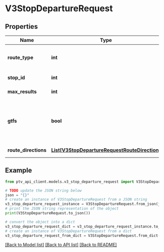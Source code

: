 # V3StopDepartureRequest


## Properties

Name | Type | Description | Notes
------------ | ------------- | ------------- | -------------
**route_type** | **int** | Number identifying transport mode; values returned via RouteTypes API | [optional] 
**stop_id** | **int** | Identifier of stop; values returned by Stops API | [optional] 
**max_results** | **int** | Maximum number of results returned | [optional] 
**gtfs** | **bool** | Indicates that stop_id parameter will accept \&quot;GTFS stop_id\&quot; data and route_directions[x].route_id parameters will accept route_gtfs_id data | [optional] 
**route_directions** | [**List[V3StopDepartureRequestRouteDirection]**](V3StopDepartureRequestRouteDirection.md) | The route directions to find departures for at this stop. | 

## Example

```python
from ptv_api_client.models.v3_stop_departure_request import V3StopDepartureRequest

# TODO update the JSON string below
json = "{}"
# create an instance of V3StopDepartureRequest from a JSON string
v3_stop_departure_request_instance = V3StopDepartureRequest.from_json(json)
# print the JSON string representation of the object
print(V3StopDepartureRequest.to_json())

# convert the object into a dict
v3_stop_departure_request_dict = v3_stop_departure_request_instance.to_dict()
# create an instance of V3StopDepartureRequest from a dict
v3_stop_departure_request_from_dict = V3StopDepartureRequest.from_dict(v3_stop_departure_request_dict)
```
[[Back to Model list]](../README.md#documentation-for-models) [[Back to API list]](../README.md#documentation-for-api-endpoints) [[Back to README]](../README.md)


